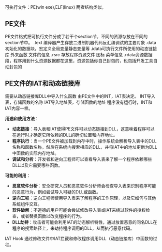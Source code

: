 可执行文件：PE(win exe),ELF(linux)
两者结构类似。
## **PE文件**
PE文件格式把可执行文件分成了若干个section节，不同的资源存放在不同的section节中。
.text 编译器产生存放二进制机器代码反汇编调试的主要对象
.data 初始化的数据块，宏定义全局变量静态变量等
.idata可执行文件所使用的动态链接库 外来函数 文件的信息
.rsrc 存放程序资源文件 图标 菜单信息
.rdata资源数据段，程序用到什么资源数据都在这里，资源包括你自己封包的，也包括开发工具自动封包的



## **PE文件的IAT和动态链接库**
需要从动态链接库DLL中导入什么函数
由PE文件中的INT，IAT表决定。
INT导入表，存储函数的名称
IAT导入地址表，存储函数的地址
程序没有运行时，INT和IAT内容一样。

**用途和使用方法**：
* **动态链接**：导入表和IAT使得PE文件可以动态链接到DLL，这意味着程序可以在运行时才确定它所依赖的DLL的确切位置和内存地址。
* **程序执行**：当一个PE文件被加载到内存中时，操作系统会解析导入表中的DLL名称和函数名称，然后在系统内搜索相应的DLL，并将IAT中的地址更新为DLL中函数的实际内存地址。
* **调试和分析**：开发者和逆向工程师可以查看导入表来了解一个程序依赖哪些DLL以及它需要哪些函数。

**可能的利用**：
* **恶意软件分析**：安全研究人员和恶意软件分析师会检查导入表来识别程序可能的恶意行为，例如尝试导入可疑的DLL或函数。
* **逆向工程**：逆向工程师使用导入表来了解程序的工作原理，以及它如何与其他系统组件交互。
* **软件破解**：不道德的用户可能会尝试修改导入表或IAT来绕过软件的授权检查，或者替换函数以改变程序的行为。
* **DLL劫持**：攻击者可能会利用IAT的动态解析特性，通过放置恶意的同名DLL在程序的搜索路径上，来劫持程序调用的DLL，从而执行恶意代码。


IAT Hook 通过修改文件中IAT拦截和修改程序调用DLL（动态链接库）中函数的过程。


